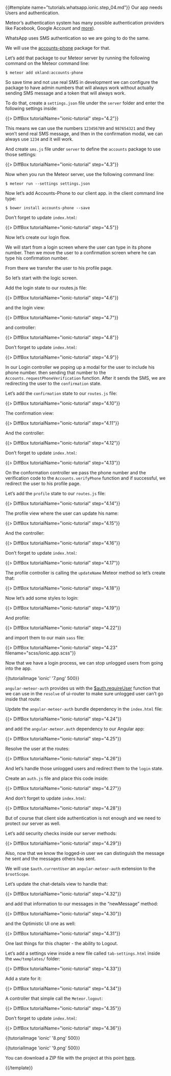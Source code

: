 {{#template name="tutorials.whatsapp.ionic.step_04.md"}}
Our app needs Users and authentication.

Meteor’s authentication system has many possible authentication providers like Facebook, Google Account and [more](http://docs.meteor.com/#/full/meteor_loginwithexternalservice)).

WhatsApp uses SMS authentication so we are going to do the same.

We will use the [accounts-phone](https://github.com/okland/accounts-phone) package for that.

Let’s add that package to our Meteor server by running the following command on the Meteor command line:

    $ meteor add okland:accounts-phone

So save time and not use real SMS in development we can configure the package to have admin numbers that will always work without actually sending SMS message and a token that will always work.

To do that, create a `settings.json` file under the `server` folder and enter the following settings inside:

{{> DiffBox tutorialName="ionic-tutorial" step="4.2"}}

This means we can use the numbers `123456789` and `987654321` and they won’t send real SMS message, and then in the confirmation modal, we can always use `1234` and it will work.

And create `sms.js` file under `server` to define the `accounts` package to use those settings:

{{> DiffBox tutorialName="ionic-tutorial" step="4.3"}}

Now when you run the Meteor server, use the following command line:

    $ meteor run --settings settings.json

Now let’s add Accounts-Phone to our client app. in the client command line type:

    $ bower install accounts-phone --save

Don’t forget to update `index.html`:

{{> DiffBox tutorialName="ionic-tutorial" step="4.5"}}

Now let’s create our login flow.

We will start from a login screen where the user can type in its phone number. Then we move the user to a confirmation screen where he can type his confirmation number.

From there we transfer the user to his profile page.

So let’s start with the logic screen.

Add the login state to our routes.js file:

{{> DiffBox tutorialName="ionic-tutorial" step="4.6"}}

and the login view:

{{> DiffBox tutorialName="ionic-tutorial" step="4.7"}}

and controller:

{{> DiffBox tutorialName="ionic-tutorial" step="4.8"}}

Don’t forget to update `index.html`:

{{> DiffBox tutorialName="ionic-tutorial" step="4.9"}}

In our Login controller we poping up a modal for the user to include his phone number. then sending that number to the `Accounts.requestPhoneVerification` function. After it sends the SMS, we are redirecting the user to the `confirmation` state.

Let’s add the `confirmation` state to our `routes.js` file:

{{> DiffBox tutorialName="ionic-tutorial" step="4.10"}}

The confirmation view:

{{> DiffBox tutorialName="ionic-tutorial" step="4.11"}}

And the controller:

{{> DiffBox tutorialName="ionic-tutorial" step="4.12"}}

Don’t forget to update `index.html`: 

{{> DiffBox tutorialName="ionic-tutorial" step="4.13"}}

On the conformation controller we pass the phone number and the verification code to the `Accounts.verifyPhone` function and if successful, we redirect the user to his profile page.

Let’s add the `profile` state to our `routes.js` file:

{{> DiffBox tutorialName="ionic-tutorial" step="4.14"}}

The profile view where the user can update his name:

{{> DiffBox tutorialName="ionic-tutorial" step="4.15"}}

And the controller:

{{> DiffBox tutorialName="ionic-tutorial" step="4.16"}}

Don’t forget to update `index.html`:

{{> DiffBox tutorialName="ionic-tutorial" step="4.17"}}

The profile controller is calling the `updateName` Meteor method so let’s create that:

{{> DiffBox tutorialName="ionic-tutorial" step="4.18"}}

Now let’s add some styles to login:

{{> DiffBox tutorialName="ionic-tutorial" step="4.19"}}

And profile:

{{> DiffBox tutorialName="ionic-tutorial" step="4.22"}}

and import them to our main `sass` file:

{{> DiffBox tutorialName="ionic-tutorial" step="4.23" filename="scss/ionic.app.scss"}}


Now that we have a login process, we can stop unlogged users from going into the app.

{{tutorialImage 'ionic' '7.png' 500}}

`angular-meteor-auth` provides us with the [$auth.requireUser](http://www.angular-meteor.com/api/auth) function that we can use in the `resolve` of ui-router to make sure unlogged user can’t go inside that route:

Update the `angular-meteor-auth` bundle dependency in the `index.html` file:

{{> DiffBox tutorialName="ionic-tutorial" step="4.24"}}

and add the `angular-meteor.auth` dependency to our Angular app:

{{> DiffBox tutorialName="ionic-tutorial" step="4.25"}}

Resolve the user at the routes:

{{> DiffBox tutorialName="ionic-tutorial" step="4.26"}}

And let’s handle those unlogged users and redirect them to the `login` state.

Create an `auth.js` file and place this code inside:

{{> DiffBox tutorialName="ionic-tutorial" step="4.27"}}

And don’t forget to update `index.html`:

{{> DiffBox tutorialName="ionic-tutorial" step="4.28"}}

But of course that client side authentication is not enough and we need to protect our server as well.

Let’s add security checks inside our server methods:

{{> DiffBox tutorialName="ionic-tutorial" step="4.29"}}

Also, now that we know the logged-in user we can distinguish the message he sent and the messages others has sent.

We will use `$auth.currentUser` an `angular-meteor-auth` extension to the `$rootScope`.

Let’s update the chat-details view to handle that:

{{> DiffBox tutorialName="ionic-tutorial" step="4.32"}}

and add that information to our messages in the “newMessage” method:

{{> DiffBox tutorialName="ionic-tutorial" step="4.30"}}

and the Optimistic UI one as well:

{{> DiffBox tutorialName="ionic-tutorial" step="4.31"}}

One last things for this chapter - the ability to Logout.

Let’s add a settings view inside a new file called `tab-settings.html` inside the `www/templates/` folder:

{{> DiffBox tutorialName="ionic-tutorial" step="4.33"}}

Add a state for it:

{{> DiffBox tutorialName="ionic-tutorial" step="4.34"}}

A controller that simple call the `Meteor.logout`:

{{> DiffBox tutorialName="ionic-tutorial" step="4.35"}}

Don’t forget to update `index.html`:

{{> DiffBox tutorialName="ionic-tutorial" step="4.36"}}

{{tutorialImage 'ionic' '8.png' 500}}

{{tutorialImage 'ionic' '9.png' 500}}


You can download a ZIP file with the project at this point [here](https://github.com/idanwe/ionic-cli-meteor-whatsapp-tutorial/archive/20252b19bb04ad71a3974835acacfe06034dfc6f.zip).

{{/template}}
